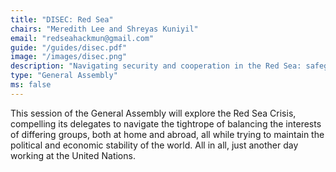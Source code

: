 ```yaml
---
title: "DISEC: Red Sea"
chairs: "Meredith Lee and Shreyas Kuniyil"
email: "redseahackmun@gmail.com"
guide: "/guides/disec.pdf"
image: "/images/disec.png"
description: "Navigating security and cooperation in the Red Sea: safeguarding a vital global crossroads."
type: "General Assembly"
ms: false
---
```

This session of the General Assembly will explore the Red Sea Crisis, compelling its delegates to navigate the tightrope of balancing the interests of differing groups, both at home and abroad, all while trying to maintain the political and economic stability of the world. All in all, just another day working at the United Nations.
